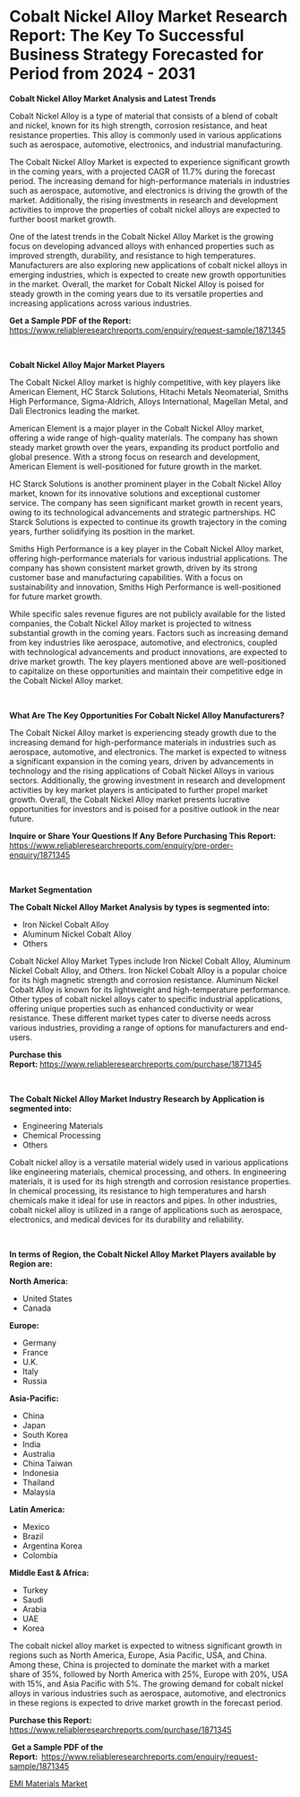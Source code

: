 <p><h1>Cobalt Nickel Alloy Market Research Report: The Key To Successful Business Strategy Forecasted for Period from 2024 - 2031</h1></p><p><strong>Cobalt Nickel Alloy Market Analysis and Latest Trends</strong></p>
<p><p>Cobalt Nickel Alloy is a type of material that consists of a blend of cobalt and nickel, known for its high strength, corrosion resistance, and heat resistance properties. This alloy is commonly used in various applications such as aerospace, automotive, electronics, and industrial manufacturing.</p><p>The Cobalt Nickel Alloy Market is expected to experience significant growth in the coming years, with a projected CAGR of 11.7% during the forecast period. The increasing demand for high-performance materials in industries such as aerospace, automotive, and electronics is driving the growth of the market. Additionally, the rising investments in research and development activities to improve the properties of cobalt nickel alloys are expected to further boost market growth.</p><p>One of the latest trends in the Cobalt Nickel Alloy Market is the growing focus on developing advanced alloys with enhanced properties such as improved strength, durability, and resistance to high temperatures. Manufacturers are also exploring new applications of cobalt nickel alloys in emerging industries, which is expected to create new growth opportunities in the market. Overall, the market for Cobalt Nickel Alloy is poised for steady growth in the coming years due to its versatile properties and increasing applications across various industries.</p></p>
<p><strong>Get a Sample PDF of the Report:&nbsp;</strong> <a href="https://www.reliableresearchreports.com/enquiry/request-sample/1871345">https://www.reliableresearchreports.com/enquiry/request-sample/1871345</a></p>
<p>&nbsp;</p>
<p><strong>Cobalt Nickel Alloy Major Market Players</strong></p>
<p><p>The Cobalt Nickel Alloy market is highly competitive, with key players like American Element, HC Starck Solutions, Hitachi Metals Neomaterial, Smiths High Performance, Sigma-Aldrich, Alloys International, Magellan Metal, and Dali Electronics leading the market.</p><p>American Element is a major player in the Cobalt Nickel Alloy market, offering a wide range of high-quality materials. The company has shown steady market growth over the years, expanding its product portfolio and global presence. With a strong focus on research and development, American Element is well-positioned for future growth in the market.</p><p>HC Starck Solutions is another prominent player in the Cobalt Nickel Alloy market, known for its innovative solutions and exceptional customer service. The company has seen significant market growth in recent years, owing to its technological advancements and strategic partnerships. HC Starck Solutions is expected to continue its growth trajectory in the coming years, further solidifying its position in the market.</p><p>Smiths High Performance is a key player in the Cobalt Nickel Alloy market, offering high-performance materials for various industrial applications. The company has shown consistent market growth, driven by its strong customer base and manufacturing capabilities. With a focus on sustainability and innovation, Smiths High Performance is well-positioned for future market growth.</p><p>While specific sales revenue figures are not publicly available for the listed companies, the Cobalt Nickel Alloy market is projected to witness substantial growth in the coming years. Factors such as increasing demand from key industries like aerospace, automotive, and electronics, coupled with technological advancements and product innovations, are expected to drive market growth. The key players mentioned above are well-positioned to capitalize on these opportunities and maintain their competitive edge in the Cobalt Nickel Alloy market.</p></p>
<p>&nbsp;</p>
<p><strong>What Are The Key Opportunities For Cobalt Nickel Alloy Manufacturers?</strong></p>
<p><p>The Cobalt Nickel Alloy market is experiencing steady growth due to the increasing demand for high-performance materials in industries such as aerospace, automotive, and electronics. The market is expected to witness a significant expansion in the coming years, driven by advancements in technology and the rising applications of Cobalt Nickel Alloys in various sectors. Additionally, the growing investment in research and development activities by key market players is anticipated to further propel market growth. Overall, the Cobalt Nickel Alloy market presents lucrative opportunities for investors and is poised for a positive outlook in the near future.</p></p>
<p><strong>Inquire or Share Your Questions If Any Before Purchasing This Report:</strong> <a href="https://www.reliableresearchreports.com/enquiry/pre-order-enquiry/1871345">https://www.reliableresearchreports.com/enquiry/pre-order-enquiry/1871345</a></p>
<p>&nbsp;</p>
<p><strong>Market Segmentation</strong></p>
<p><strong>The Cobalt Nickel Alloy Market Analysis by types is segmented into:</strong></p>
<p><ul><li>Iron Nickel Cobalt Alloy</li><li>Aluminum Nickel Cobalt Alloy</li><li>Others</li></ul></p>
<p><p>Cobalt Nickel Alloy Market Types include Iron Nickel Cobalt Alloy, Aluminum Nickel Cobalt Alloy, and Others. Iron Nickel Cobalt Alloy is a popular choice for its high magnetic strength and corrosion resistance. Aluminum Nickel Cobalt Alloy is known for its lightweight and high-temperature performance. Other types of cobalt nickel alloys cater to specific industrial applications, offering unique properties such as enhanced conductivity or wear resistance. These different market types cater to diverse needs across various industries, providing a range of options for manufacturers and end-users.</p></p>
<p><strong>Purchase this Report:&nbsp;</strong><a href="https://www.reliableresearchreports.com/purchase/1871345">https://www.reliableresearchreports.com/purchase/1871345</a></p>
<p>&nbsp;</p>
<p><strong>The Cobalt Nickel Alloy Market Industry Research by Application is segmented into:</strong></p>
<p><ul><li>Engineering Materials</li><li>Chemical Processing</li><li>Others</li></ul></p>
<p><p>Cobalt nickel alloy is a versatile material widely used in various applications like engineering materials, chemical processing, and others. In engineering materials, it is used for its high strength and corrosion resistance properties. In chemical processing, its resistance to high temperatures and harsh chemicals make it ideal for use in reactors and pipes. In other industries, cobalt nickel alloy is utilized in a range of applications such as aerospace, electronics, and medical devices for its durability and reliability.</p></p>
<p>&nbsp;</p>
<p><strong>In terms of Region, the Cobalt Nickel Alloy Market Players available by Region are:</strong></p>
<p>
    <p> <strong> North America: </strong>
        <ul>
            <li>United States</li>
            <li>Canada</li>
        </ul>
        </p> 
    <p> <strong> Europe: </strong>
        <ul>
            <li>Germany</li>
            <li>France</li>
            <li>U.K.</li>
            <li>Italy</li>
            <li>Russia</li>
        </ul>
        </p> 
    <p> <strong> Asia-Pacific: </strong>
        <ul>
            <li>China</li>
            <li>Japan</li>
            <li>South Korea</li>
            <li>India</li>
            <li>Australia</li>
            <li>China Taiwan</li>
            <li>Indonesia</li>
            <li>Thailand</li>
            <li>Malaysia</li>
        </ul>
        </p> 
    <p> <strong> Latin America: </strong>
        <ul>
            <li>Mexico</li>
            <li>Brazil</li>
            <li>Argentina Korea</li>
            <li>Colombia</li>
        </ul>
        </p> 
    <p> <strong> Middle East & Africa: </strong>
        <ul>
            <li>Turkey</li>
            <li>Saudi</li>
            <li>Arabia</li>
            <li>UAE</li>
            <li>Korea</li>
        </ul>
    </p>
    </p>
<p><p>The cobalt nickel alloy market is expected to witness significant growth in regions such as North America, Europe, Asia Pacific, USA, and China. Among these, China is projected to dominate the market with a market share of 35%, followed by North America with 25%, Europe with 20%, USA with 15%, and Asia Pacific with 5%. The growing demand for cobalt nickel alloys in various industries such as aerospace, automotive, and electronics in these regions is expected to drive market growth in the forecast period.</p></p>
<p><strong>Purchase this Report: </strong><a href="https://www.reliableresearchreports.com/purchase/1871345">https://www.reliableresearchreports.com/purchase/1871345</a></p>
<p>&nbsp;<strong>Get a Sample PDF of the Report:&nbsp;&nbsp;</strong><a href="https://www.reliableresearchreports.com/enquiry/request-sample/1871345">https://www.reliableresearchreports.com/enquiry/request-sample/1871345</a></p>
<p><strong></strong></p>
<p><p><a href="https://meowing-lemming-dd3.notion.site/EMI-Materials-Market-Centers-on-Aspects-such-as-Market-Growth-Market-Share-Market-Opportunity-and-6fb7de11dd7841c88cef99c60c69f1a0">EMI Materials Market</a></p></p>